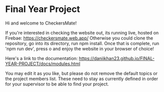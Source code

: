 # Final Year Project

Hi and welcome to CheckersMate!

If you're interested in checking the website out, its running live, hosted on Firebae: https://checkersmate.web.app/
Otherwise you could clone the repository, go into its directory, run npm install. Once that is complete, run 'npm run dev', press o and enjoy
the website in your browser of choice!

Here's a link to the documentation: https://daniikhan23.github.io/FINAL-YEAR-PROJECT/docs/modules.html

You may edit it as you like, but please do not remove the default topics or the project members list. These need to stay as currently defined in order for your supervisor to be able to find your project.
